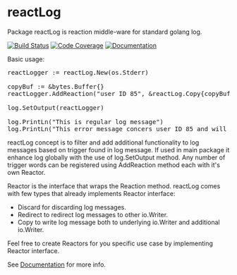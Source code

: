 # reactLog
Package reactLog is reaction middle-ware for standard golang log.

[![Build Status](https://travis-ci.org/MatejB/reactLog.svg)](https://travis-ci.org/MatejB/reactLog) [![Code Coverage](http://gocover.io/_badge/github.com/MatejB/reactLog)](http://gocover.io/github.com/MatejB/reactLog) [![Documentation](https://godoc.org/github.com/MatejB/reactLog?status.svg)](https://godoc.org/github.com/MatejB/reactLog)

Basic usage:
<pre>
reactLogger := reactLog.New(os.Stderr)

copyBuf := &bytes.Buffer{}
reactLogger.AddReaction("user ID 85", &reactLog.Copy{copyBuf})

log.SetOutput(reactLogger)

log.PrintLn("This is regular log message")
log.PrintLn("This error message concers user ID 85 and will be copied to copyBuf.")
</pre>

reactLog concept is to filter and add additional functionality
to log messages based on trigger found in log message.
If used in main package it enhance log globally with the use of log.SetOutput method.
Any number of trigger words can be registered using AddReaction
method each with it's own Reactor.

Reactor is the interface that wraps the Reaction method.
reactLog comes with few types that already implements Reactor interface:
* Discard for discarding log messages.
* Redirect to redirect log messages to other io.Writer.
* Copy to write log message both to underlying io.Writer and additional io.Writer.

Feel free to create Reactors for you specific use case by implementing Reactor interface.

See [Documentation](https://godoc.org/github.com/MatejB/reactLog) for more info.
